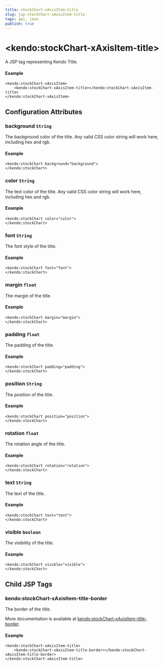 ```yaml
---
title: stockChart-xAxisItem-title
slug: jsp-stockChart-xAxisItem-title
tags: api, java
publish: true
---
```


# \<kendo:stockChart-xAxisItem-title\>
A JSP tag representing Kendo Title.

#### Example
    <kendo:stockChart-xAxisItem>
        <kendo:stockChart-xAxisItem-title></kendo:stockChart-xAxisItem-title>
    </kendo:stockChart-xAxisItem>


## Configuration Attributes


### background `String`

The background color of the title. Any valid CSS color string will work here, including
hex and rgb.

#### Example
    <kendo:stockChart background="background">
    </kendo:stockChart>



### color `String`

The text color of the title. Any valid CSS color string will work here, including hex and rgb.

#### Example
    <kendo:stockChart color="color">
    </kendo:stockChart>



### font `String`

The font style of the title.

#### Example
    <kendo:stockChart font="font">
    </kendo:stockChart>



### margin `float`

The margin of the title.

#### Example
    <kendo:stockChart margin="margin">
    </kendo:stockChart>



### padding `float`

The padding of the title.

#### Example
    <kendo:stockChart padding="padding">
    </kendo:stockChart>



### position `String`

The position of the title.

#### Example
    <kendo:stockChart position="position">
    </kendo:stockChart>



### rotation `float`

The rotation angle of the title.

#### Example
    <kendo:stockChart rotation="rotation">
    </kendo:stockChart>



### text `String`

The text of the title.

#### Example
    <kendo:stockChart text="text">
    </kendo:stockChart>



### visible `boolean`

The visibility of the title.

#### Example
    <kendo:stockChart visible="visible">
    </kendo:stockChart>



## Child JSP Tags

### kendo:stockChart-xAxisItem-title-border

The border of the title.

More documentation is available at [kendo:stockChart-xAxisItem-title-border](/api/wrappers/jsp/stockchart/xaxisitem-title-border).

#### Example

    <kendo:stockChart-xAxisItem-title>
        <kendo:stockChart-xAxisItem-title-border></kendo:stockChart-xAxisItem-title-border>
    </kendo:stockChart-xAxisItem-title>
 
